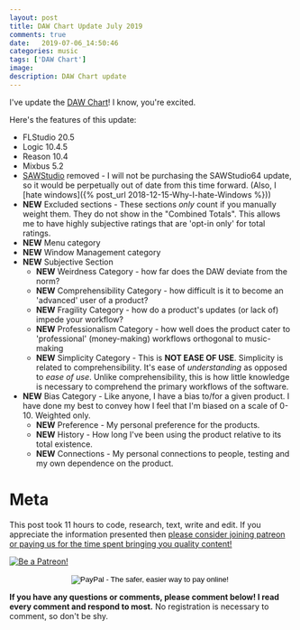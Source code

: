 ```yaml
---
layout: post
title: DAW Chart Update July 2019
comments: true
date:   2019-07-06_14:50:46 
categories: music
tags: ['DAW Chart']
image:
description: DAW Chart update
---
```


I've update the [DAW Chart](/DAW-Chart.html)! I know, you're excited.

Here's the features of this update:

* FLStudio 20.5
* Logic 10.4.5
* Reason 10.4
* Mixbus 5.2
* [SAWStudio](http://www.rmllabs.com/MainSite/sawstudio.html) removed - I will not be purchasing the SAWStudio64 update, so it would be perpetually out of date from this time forward. (Also, I [hate windows]({% post_url 2018-12-15-Why-I-hate-Windows %}))
* **NEW** Excluded sections - These sections _only_ count if you manually weight them. They do not show in the "Combined Totals". This allows me to have highly subjective ratings that are 'opt-in only' for total ratings.
* **NEW** Menu category
* **NEW** Window Management category
* **NEW** Subjective Section
  * **NEW** Weirdness Category - how far does the DAW deviate from the norm?
  * **NEW** Comprehensibility Category - how difficult is it to become an 'advanced' user of a product?
  * **NEW** Fragility Category - how do a product's updates (or lack of) impede your workflow?
  * **NEW** Professionalism Category - how well does the product cater to 'professional' (money-making) workflows orthogonal to music-making
  * **NEW** Simplicity Category - This is **NOT EASE OF USE**. Simplicity is related to comprehensibility. It's ease of _understanding_ as opposed to _ease of use_. Unlike comprehensibility, this is how little knowledge is necessary to comprehend the primary workflows of the software.
* **NEW** Bias Category - Like anyone, I have a bias to/for a given product. I have done my best to convey how I feel that I'm biased on a scale of 0-10. Weighted only.
  * **NEW** Preference - My personal preference for the products.
  * **NEW** History - How long I've been using the product relative to its total existence.
  * **NEW** Connections - My personal connections to people, testing and my own dependence on the product.

# Meta

This post took 11 hours to code, research, text, write and edit. If you appreciate the information presented then <a href="/DonateNow/">please consider joining patreon or paying us for the time spent bringing you quality content!</a>

<a href="https://www.patreon.com/bePatron?u=7465992"> <img class="patreon-button" src="/assets/Patreon.png" alt="Be a Patreon!"></a>

<form style="text-align: center;" action="https://www.paypal.com/cgi-bin/webscr" method="post" target="_top">
<input type="hidden" name="cmd" value="_s-xclick">
<input type="hidden" name="hosted_button_id" value="BR247JAZBTUJJ">
<input type="image" src="https://www.paypalobjects.com/en_US/i/btn/btn_donateCC_LG.gif" border="0" name="submit" alt="PayPal - The safer, easier way to pay online!">
<img alt="" border="0" src="https://www.paypalobjects.com/en_US/i/scr/pixel.gif" width="1" height="1">
</form>

**If you have any questions or comments, please comment below! I read every comment and respond to most.** No registration is necessary to comment, so don't be shy.

